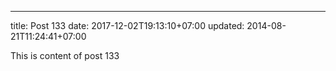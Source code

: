 ---
title: Post 133
date: 2017-12-02T19:13:10+07:00
updated: 2014-08-21T11:24:41+07:00

This is content of post 133